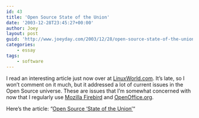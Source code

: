 ```yaml
---
id: 43
title: 'Open Source State of the Union'
date: '2003-12-28T23:45:27+00:00'
author: Joey
layout: post
guid: 'http://www.joeyday.com/2003/12/28/open-source-state-of-the-union'
categories:
    - essay
tags:
    - software
---
```


I read an interesting article just now over at [LinuxWorld.com](http://www.linuxworld.com). It’s late, so I won’t comment on it much, but it addressed a lot of current issues in the Open Source universe. These are issues that I’m somewhat concerned with now that I regularly use [Mozilla Firebird](http://www.mozilla.org/firebird) and [OpenOffice.org](http://www.openoffice.org).

Here’s the article: “[Open Source ‘State of the Union’](http://www.linuxworld.com/story/34261.htm?DE=1)“